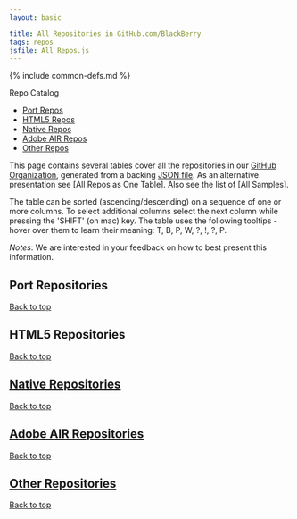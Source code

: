 ```yaml
---
layout: basic

title: All Repositories in GitHub.com/BlackBerry
tags: repos
jsfile: All_Repos.js
---
```

{% include common-defs.md %}

<div id='right'>
<div class='caption'>Repo Catalog</div>
<ul>
<li><a href="#repoPorts">Port Repos</a></li>
<li><a href="#repoHtml5">HTML5 Repos</a></li>
<li><a href="#repoNative">Native Repos</a></li>
<li><a href="#repoAir">Adobe AIR Repos</a></li>
<li><a href="#repoOther">Other Repos</a></li>
</ul>
</div>

This page contains several tables cover all the repositories in our [GitHub Organization](http://github.com/blackberry),
generated from a backing [JSON file](All_Repos.json). As an alternative presentation see [All Repos as One Table].
Also see the list of [All Samples].

The table can be sorted (ascending/descending) on a sequence of one or more columns.  To select additional
columns select the next column while pressing the 'SHIFT' (on mac) key. The table uses the following tooltips -
hover over them to learn their meaning:
<span class="question" tip="(Repo column) A list of 'tags' characterizing this repo (useful?)">T</span>, 
<span class="question" tip="(Repo column) Extra information on the branches in the repository">B</span>,
<span class="question" tip="(Repo column) Repo has Pages">P</span>,
<span class="question" tip="(Repo column) Repo has a Wiki">W</span>,
<span class="question" tip="(Desc column) Extra details on the repository">?</span>,
<span class="warning" tip="(Desc column) Issues to resolve">!</span>,
<span class="question" tip="(in BB10 column) Ported to PlayBook but not yet tested on BB10">?</span>,
<span class="question" tip="(in Port column) Extra information on porting">P</span>.

_*Notes*_: We are interested in your feedback on how to best present this information.

<div id="repoPorts">
<a name="repoPorts"><h2>Port Repositories</h2></a>
</div>

<a href="#top">Back to top</a>

<div id="repoHtml5">
<a name="repoHtml5"><h2>HTML5 Repositories</h2></a>
</div>

<a href="#top">Back to top</a>

<div id="repoNative">
<a href="repoNative"><h2>Native Repositories</h2></a>
</div>

<a href="#top">Back to top</a>

<div id="repoAir">
<a href="repoAir"><h2>Adobe AIR Repositories</h2></a>
</div>

<a href="#top">Back to top</a>

<div id="repoOther">
<a href="repoOther"><h2>Other Repositories</h2></a>
</div>

<a href="#top">Back to top</a>
